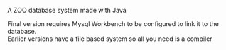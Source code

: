 A ZOO database system made with Java  

Final version requires Mysql Workbench to be configured to link it to the database.  
Earlier versions have a file based system so all you need is a compiler
